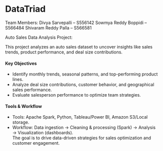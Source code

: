 # DataTriad
Team Members:
  Divya Sarvepalli – S556142
  Sowmya Reddy Boppidi – S566484
  Shivaram Reddy Palla – S566581

Auto Sales Data Analysis Project:

This project analyzes an auto sales dataset to uncover insights like sales trends, product performance, and deal size contributions.  

#### Key Objectives
- Identify monthly trends, seasonal patterns, and top-performing product lines.  
- Analyze deal size contributions, customer behavior, and geographical sales performance.  
- Evaluate salesperson performance to optimize team strategies.  

#### Tools & Workflow
- Tools: Apache Spark, Python, Tableau/Power BI, Amazon S3/Local storage.  
- Workflow: Data ingestion → Cleaning & processing (Spark) → Analysis → Visualization (dashboards).  
The goal is to drive data-driven strategies for sales optimization and customer engagement.
